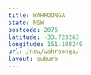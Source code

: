 ```yaml
---
title: WAHROONGA
state: NSW
postcode: 2076
latitude: -33.723263
longitude: 151.108249
url: /nsw/wahroonga/
layout: suburb
---
```

